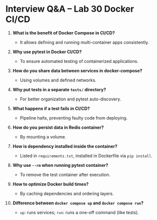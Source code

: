# Interview Q&A – Lab 30 Docker CI/CD

1. **What is the benefit of Docker Compose in CI/CD?**
   - It allows defining and running multi-container apps consistently.

2. **Why use pytest in Docker CI/CD?**
   - To ensure automated testing of containerized applications.

3. **How do you share data between services in docker-compose?**
   - Using volumes and defined networks.

4. **Why put tests in a separate `tests/` directory?**
   - For better organization and pytest auto-discovery.

5. **What happens if a test fails in CI/CD?**
   - Pipeline halts, preventing faulty code from deploying.

6. **How do you persist data in Redis container?**
   - By mounting a volume.

7. **How is dependency installed inside the container?**
   - Listed in `requirements.txt`, installed in Dockerfile via `pip install`.

8. **Why use `--rm` when running pytest container?**
   - To remove the test container after execution.

9. **How to optimize Docker build times?**
   - By caching dependencies and ordering layers.

10. **Difference between `docker compose up` and `docker compose run`?**
    - `up`: runs services; `run`: runs a one-off command (like tests).
